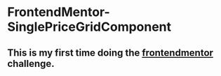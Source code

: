 # FrontendMentor-SinglePriceGridComponent

## This is my first time doing the [frontendmentor](https://www.frontendmentor.io/) challenge.
